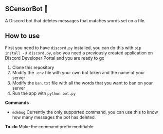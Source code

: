 ﻿## SCensorBot :no_entry_sign:
A Discord bot that deletes messages that matches words set on a file.

## How to use
First you need to have `discord.py` installed, you can do this with  `pip install -U discord.py`, also you need a previously created application on Discord Developer Portal and you are ready to go

 1. Clone this repository
 2. Modify the `.env` file with your own bot token and the name of your server
 3. Modify the `ban.txt` file with all the words that you want to ban on your server
 4. Run the app with `python bot.py`

**Commands**

 - `&debug` Currently the only supported command, you can use this to know how many messages the bot has deleted.

**To-do**
~~Make the command prefix modifiable~~
